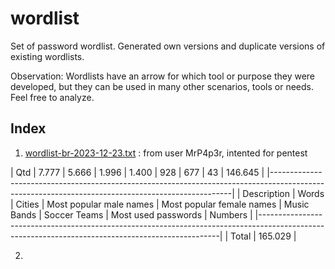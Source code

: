 # wordlist
Set of password wordlist.
Generated own versions and duplicate versions of existing wordlists.

Observation:
Wordlists have an arrow for which tool or purpose they were developed, but they can be used in many other scenarios, tools or needs.
Feel free to analyze.

## Index
1. [wordlist-br-2023-12-23.txt](https://github.com/h4ckinglion/wordlist/blob/main/wordlist-br-2020-12-23) : from user MrP4p3r, intented for pentest

| Qtd         | 7.777 | 5.666  | 1.996                   | 1.400                     | 928         | 677          | 43                   | 146.645 |
|--------------------------------------------------------------------------------------------------------------------------------------------------|
| Description | Words | Cities | Most popular male names | Most popular female names | Music Bands | Soccer Teams |  Most used passwords | Numbers |
|--------------------------------------------------------------------------------------------------------------------------------------------------|
| Total       | 165.029        |

2. 

